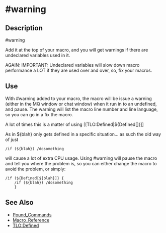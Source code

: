 # \#warning

## Description

\#warning

Add it at the top of your macro, and you will get warnings if there are undeclared variables used in it.

AGAIN: IMPORTANT: Undeclared variables will slow down macro performance a LOT if they are used over and over, so, fix your macros.

## Use

With \#warning added to your macro, the macro will be issue a warning \(either in the MQ window or chat window\) when it run in to an undefined, and pause. The warning will list the macro line number and line language, so you can go in a fix the macro.

A lot of times this is a matter of using \[\[TLO:Defined\|${Defined\[\]}\]\]

As in ${blah} only gets defined in a specific situation... as such the old way of just

`/if (${blah}) /dosomething`

will cause a lot of extra CPU usage. Using \#warning will pause the macro and tell you where the problem is, so you can either change the macro to avoid the problem, or simply:

```text
/if (${Defined[${blah}]} {
    /if (${blah}) /dosomething
    }
```

## See Also

* [Pound\_Commands](./)
* [Macro\_Reference](../../../documentation/macro-reference.md)
* [TLO:Defined](../../../data-types-and-top-level-objects/top-level-objects/tlo-defined.md)

